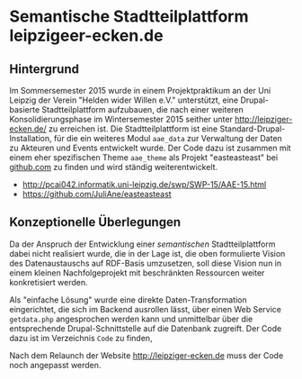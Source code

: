 # Semantische Stadtteilplattform leipzigeer-ecken.de 

## Hintergrund

Im Sommersemester 2015 wurde in einem Projektpraktikum an der Uni Leipzig der
Verein "Helden wider Willen e.V." unterstützt, eine Drupal-basierte
Stadtteilplattform aufzubauen, die nach einer weiteren Konsolidierungsphase im
Wintersemester 2015 seither unter http://leipziger-ecken.de/ zu erreichen ist.
Die Stadtteilplattform ist eine Standard-Drupal-Installation, für die ein
weiteres Modul `aae_data` zur Verwaltung der Daten zu Akteuren und Events
entwickelt wurde.  Der Code dazu ist zusammen mit einem eher spezifischen Theme
`aae_theme` als Projekt "easteasteast" bei
[github.com](https://github.com/JuliAne/easteasteast) zu finden und wird
ständig weiterentwickelt.

- http://pcai042.informatik.uni-leipzig.de/swp/SWP-15/AAE-15.html
- https://github.com/JuliAne/easteasteast

## Konzeptionelle Überlegungen 

Da der Anspruch der Entwicklung einer *semantischen* Stadtteilplattform dabei
nicht realisiert wurde, die in der Lage ist, die oben formulierte Vision des
Datenaustauschs auf RDF-Basis umzusetzen, soll diese Vision nun in einem
kleinen Nachfolgeprojekt mit beschränkten Ressourcen weiter konkretisiert
werden.

Als "einfache Lösung" wurde eine direkte Daten-Transformation eingerichtet,
die sich im Backend ausrollen lässt, über einen Web Service `getdata.php`
angesprochen werden kann und unmittelbar über die entsprechende
Drupal-Schnittstelle auf die Datenbank zugreift. Der Code dazu ist im
Verzeichnis `Code` zu finden,

Nach dem Relaunch der Website http://leipziger-ecken.de muss der Code noch
angepasst werden.
